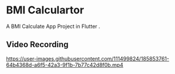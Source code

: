 # BMI Calculartor

A BMI Calculate App Project in Flutter .


## Video Recording
https://user-images.githubusercontent.com/111499824/185853761-64b4368d-a6f5-42a3-9f1b-7b77c42d8f0b.mp4

